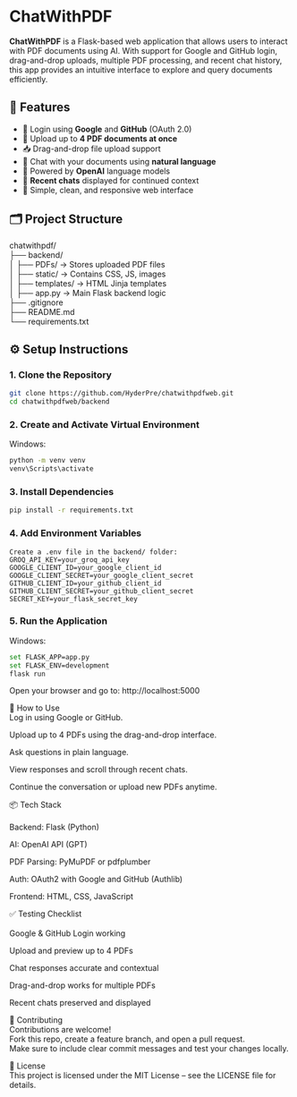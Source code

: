 # ChatWithPDF

**ChatWithPDF** is a Flask-based web application that allows users to interact with PDF documents using AI. With support for Google and GitHub login, drag-and-drop uploads, multiple PDF processing, and recent chat history, this app provides an intuitive interface to explore and query documents efficiently.

## 🚀 Features

- 🔐 Login using **Google** and **GitHub** (OAuth 2.0)
- 📄 Upload up to **4 PDF documents at once**
- 📥 Drag-and-drop file upload support
- 💬 Chat with your documents using **natural language**
- 🧠 Powered by **OpenAI** language models
- 💾 **Recent chats** displayed for continued context
- 🎯 Simple, clean, and responsive web interface

## 🗂️ Project Structure<br>
chatwithpdf/ <br>
├── backend/<br>
│ ├── PDFs/ → Stores uploaded PDF files<br>
│ ├── static/ → Contains CSS, JS, images<br>
│ ├── templates/ → HTML Jinja templates<br>
│ ├── app.py → Main Flask backend logic<br>
├── .gitignore<br>
├── README.md<br>
└── requirements.txt<br>

## ⚙️ Setup Instructions

### 1. Clone the Repository

```bash
git clone https://github.com/HyderPre/chatwithpdfweb.git
cd chatwithpdfweb/backend
```
### 2. Create and Activate Virtual Environment
Windows:
```bash
python -m venv venv
venv\Scripts\activate
```
### 3. Install Dependencies
```bash
pip install -r requirements.txt
```
### 4. Add Environment Variables
```env
Create a .env file in the backend/ folder:
GROQ_API_KEY=your_groq_api_key
GOOGLE_CLIENT_ID=your_google_client_id
GOOGLE_CLIENT_SECRET=your_google_client_secret
GITHUB_CLIENT_ID=your_github_client_id
GITHUB_CLIENT_SECRET=your_github_client_secret
SECRET_KEY=your_flask_secret_key
```
### 5. Run the Application
Windows:
```bash
set FLASK_APP=app.py
set FLASK_ENV=development
flask run
```
Open your browser and go to: http://localhost:5000

🧪 How to Use<br>
Log in using Google or GitHub.<br>

Upload up to 4 PDFs using the drag-and-drop interface.<br>

Ask questions in plain language.<br>

View responses and scroll through recent chats.<br>

Continue the conversation or upload new PDFs anytime.<br>

📦 Tech Stack<br><br>
Backend: Flask (Python)<br>

AI: OpenAI API (GPT)  <br>

PDF Parsing: PyMuPDF or pdfplumber<br>

Auth: OAuth2 with Google and GitHub (Authlib)<br>

Frontend: HTML, CSS, JavaScript<br>

✅ Testing Checklist<br><br>
 Google & GitHub Login working<br>

 Upload and preview up to 4 PDFs<br>

 Chat responses accurate and contextual<br>

 Drag-and-drop works for multiple PDFs<br>

 Recent chats preserved and displayed<br>

🤝 Contributing<br>
Contributions are welcome!<br>
Fork this repo, create a feature branch, and open a pull request.<br>
Make sure to include clear commit messages and test your changes locally.<br>

📄 License<br>
This project is licensed under the MIT License – see the LICENSE file for details.<br>


